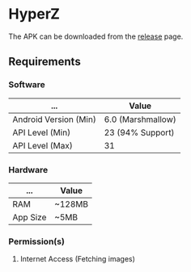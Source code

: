 # HyperZ
The APK can be downloaded from the [release](https://github.com/200-0K/e_Commerce/releases/latest) page.

## Requirements
### Software
| ...  | Value |
| ---- | ----- |
| Android Version (Min) | 6.0 (Marshmallow) |
| API Level (Min) | 23 (94% Support) |
| API Level (Max) | 31 |

### Hardware
| ...  | Value |
| ---- | ----- |
| RAM | ~128MB |
| App Size | ~5MB |

### Permission(s)
1. Internet Access (Fetching images)
